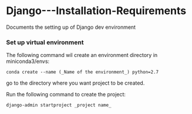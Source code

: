 # Django---Installation-Requirements
Documents the setting up of Django dev environment


### Set up virtual environment

The following command wil create an environment directory in miniconda3/envs:

`conda create --name (_Name of the environment_) python=2.7`

go to the directory where you want project to be created.

Run the following command to create the project:

`django-admin startproject _project name_` 


 
